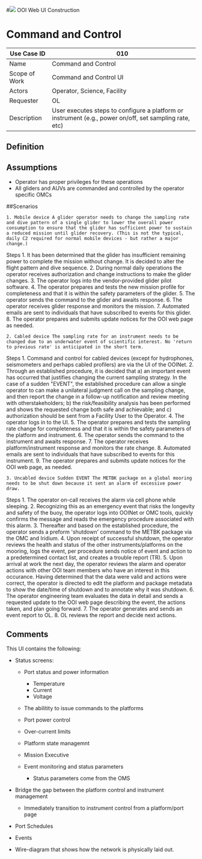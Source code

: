 #![](http://www.rpsgroup.com/images/2012-specific/RPSlogo.aspx) OOI Web UI Construction 
# Command and Control

| Use Case ID | 010 |
| --- | --- |
| Name | Command and Control |
| Scope of Work | Command and Control UI |
| Actors | Operator, Science, Facility |
| Requester | OL |
| Description | User executes steps to configure a platform or instrument (e.g., power on/off, set sampling rate, etc) |

## Definition

## Assumptions
- Operator has proper privileges for these operations
- All gliders and AUVs are commanded and controlled by the operator specific OMCs

##Scenarios 

    1. Mobile device A glider operator needs to change the sampling rate and dive pattern of a single glider to lower the overall power consumption to ensure that the glider has sufficient power to sustain a reduced mission until glider recovery. (This is not the typical, daily C2 required for normal mobile devices - but rather a major change.)

Steps
      1. It has been determined that the glider has insufficient remaining power to complete the mission without change.  It is decided to alter the flight pattern and dive sequence. 
      2. During normal daily operations the operator receives authorization and change instructions to make the glider changes.
      3. The operator logs into the vendor-provided glider pilot software.
      4. The operator prepares and tests the new mission profile for completeness and that it is within the safety parameters of the glider.
      5. The operator sends the command to the glider and awaits response.
      6. The operator receives glider response and monitors the mission.
      7. Automated emails are sent to individuals that have subscribed to events for this glider.
      8. The operator prepares and submits update notices for the OOI web page as needed.

    2. Cabled device The sampling rate for an instrument needs to be changed due to an underwater event of scientific interest. No 'return to previous rate' is anticipated in the short term.

Steps 
      1. Command and control for cabled devices (except for hydrophones, seismometers and perhaps cabled profilers) are via the UI of the OOINet.
      2. Through an established procedure, it is decided that a) an important event has occurred that justifies changing the current sampling strategy. In the case of a sudden "EVENT", the established procedure can allow a single operator to can make a unilateral judgment call on the sampling change, and then report the change in a follow-up notification and review meeting with otherstakeholders; b) the risk/feasibility analysis has been performed and shows the requested change both safe and achievable; and c) authorization should be sent from a Facility User to the Operator.
      4. The operator logs in to the UI.
      5. The operator prepares and tests the sampling rate change for completeness and that it is within the safety parameters of the platform and instrument.
      6. The operator sends the command to the instrument and awaits response.
      7. The operator receives platform/instrument response and monitors the rate change.
      8. Automated emails are sent to individuals that have subscribed to events for this instrument.
      9. The operator prepares and submits update notices for the OOI web page, as needed.

    3. Uncabled device Sudden EVENT The METBK package on a global mooring needs to be shut down because it sent an alarm of excessive power draw. 

Steps
      1. The operator on-call receives the alarm via cell phone while sleeping. 
      2. Recognizing this as an emergency event that risks the longevity and safety of the buoy, the operator logs into OOINet or OMC tools, quickly confirms the message and reads the emergency procedure associated with this alarm.
      3. Thereafter and based on the established procedure, the operator sends a preform 'shutdown' command to the METBK package via the OMC and Iridium. 
      4. Upon receipt of successful shutdown, the operator reviews the health and status of the other instruments/platforms on the mooring, logs the event, per procedure sends notice of event and action to a predetermined contact list, and creates a trouble report (TR).
      5. Upon arrival at work the next day, the operator reviews the alarm and operator actions with other OOI team members who have an interest in this occurance. Having determined that the data were valid and actions were correct, the operator is directed to edit the platform and package metadata to show the date/time of shutdown and to annotate why it was shutdown.
      6. The operator engineering team evaluates the data in detail and sends a requested update to the OOI web page describing the event, the actions taken, and plan going forward.
      7. The operator generates and sends an event report to OL.
      8. OL reviews the report and decide next actions.

## Comments
This UI contains the following:
- Status screens:
  - Port status and power information
    - Temperature
    - Current
    - Voltage

  - The abilitity to issue commands to the platforms
  - Port power control
  - Over-current limits
  - Platform state managemnt
  - Mission Executive
  - Event monitoring and status parameters
    - Status parameters come from the OMS

- Bridge the gap between the platform control and instrument management 
  - Immediately transition to instrument control from a platform/port page

- Port Schedules
- Events
- Wire-diagram that shows how the network is physically laid out.

